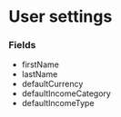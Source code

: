 # User settings
### Fields
- firstName
- lastName
- defaultCurrency
- defaultIncomeCategory
- defaultIncomeType